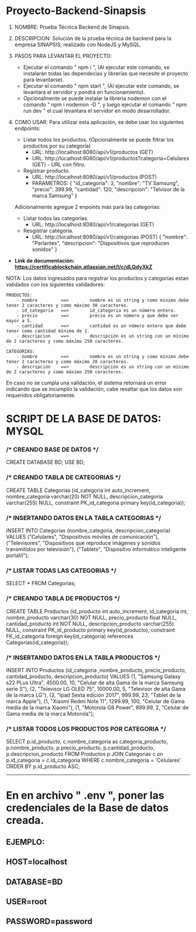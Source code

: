 # **Proyecto-Backend-Sinapsis**

1. NOMBRE: Prueba Técnica Backend de Sinapsis.

2. DESCRIPCION: Solución de la prueba técnica de backend para la empresa SINAPSIS; realizado con NodeJS y MySQL.

3. PASOS PARA LEVANTAR EL PROYECTO:
    - Ejecutar el comando " npm i ", (Al ejecutar este comando, se instalarán todas las dependecias y librerías que necesite el proyecto para levantarse).
    - Ejecutar el comando " npm start ", (Al ejecutar este comando, se levantará el servidor y pondrá en funcionamiento).
    - Opcionalmente se puede instalar la libreria nodemon con el comando " npm i nodemon -D ", y luego ejecutar el comando " npm run dev " el cual levantara el servidor en modo desarrollador.

4. COMO USAR: Para utilizar esta aplicación, se debe usar los siguientes endpoints:
    - Listar todos los productos. (Opcionalmente se puede filtrar los productos por su categoría)
        - URL: http://localhost:8080/api/v1/productos (GET)
        - URL: http://localhost:8080/api/v1/productos?categoria=Celulares (GET) - URL con filtro.
    - Registrar producto.
        - URL: http://localhost:8080/api/v1/productos (POST)
        - PARAMETROS: 
            {
                "id_categoria": 3,
                "nombre": "TV Samsung",
                "precio": 399.99,
                "cantidad": 120,
                "descripcion": "Telvisor de la marca Samsung"
            }
 
    Adicionalmente agregue 2 enpoints más para las categorías:
    - Listar todos las categorías.
        - URL: http://localhost:8080/api/v1/categorias (GET)
    - Resgistrar categoría.
        - URL: http://localhost:8080/api/v1/categorias (POST)
            {
                "nombre": "Parlantes",
                "descripcion": "Dispositivos que reproducen sonidos"
            }
            
- **Link de documentación: https://certificablockchain.atlassian.net/l/c/dLQdyXkZ**


NOTA: Los datos ingresados para registrar los productos y categorías estan validados con los siguientes validadores:

    PRODUCTOS:
        - nombre         ==>        nombre es un string y como mínimo debe tener 2 caracteres y como máximo 30 caracteres.
        - id_categoria   ==>        id_categoria es un número entero.
        - precio         ==>        precio es un número y que debe ser mayor a 5.
        - cantidad       ==>        cantidad es un número entero que debe tener como cantidad mínima de 1.
        - descripcion    ==>        descripción es un string con un mínimo de 2 caracteres y como máximo 250 caracteres.
    
    CATEGORIAS:
        - nombre         ==>        nombre es un string y como mínimo debe tener 2 caracteres y como máximo 20 caracteres.
        - descripcion    ==>        descripción es un string con un mínimo de 2 caracteres y como máximo 250 caracteres.

En caso no se cumpla una validación, el sistema retornará un error indicando que se incumplio la validación, cabe resaltar que los datos son requeridos obligatoriamente.



# **SCRIPT DE LA BASE DE DATOS: MYSQL**


### /* CREANDO BASE DE DATOS */

CREATE DATABASE BD;
USE BD;


### /* CREANDO TABLA DE CATEGORIAS */

CREATE TABLE Categorias
	(id_categoria int auto_increment,
    nombre_categoria varchar(20) NOT NULL,
    descripcion_categoria varchar(255) NULL,
    constraint PK_id_categoria primary key(id_categoria));
    
    
### /* INSERTANDO DATOS EN LA TABLA CATEGORIAS */

INSERT INTO Categorias (nombre_categoria, descripcion_categoria) VALUES
	("Celulares", "Dispositivos móviles de comunicación"),
    ("Televisores", "Dispositivos que reproduce imágenes y sonidos transmitidos por televisión"),
    ("Tablets", "Dispositvo informático inteligente portátil");


### /* LISTAR TODAS LAS CATEGORIAS */

SELECT * FROM Categorias;


### /* CREANDO TABLA DE PRODUCTOS */

CREATE TABLE Productos
	(id_producto int auto_increment,
    id_categoria int,
    nombre_producto varchar(30) NOT NULL,
    precio_producto float NULL,
    cantidad_producto int NOT NULL,
    descripcion_producto varchar(255) NULL,
    constraint PK_id_producto primary key(id_producto),
	constraint FK_id_categoria foreign key(id_categoria)
    references Categorias(id_categoria));
    
    
### /* INSERTANDO DATOS EN LA TABLA PRODUCTOS */

INSERT INTO Productos (id_categoria ,nombre_producto, precio_producto, cantidad_producto, descripcion_producto) VALUES 
	(1, "Samsung Galaxy s22 PLus Ultra", 4500.00, 10, "Celular de alta Gama de la marca Samsung serie S"),
    (2, "Televisor LG OLED 75", 10000.00, 5, "Televisor de alta Gama de la marca LG"),
    (3, "Ipad Sexta edición 2017", 999.99, 23, "Tablet de la marca Apple"),
    (1, "Xiaomi Redmi Note 11", 1299.99, 100, "Celular de Gama media de la marca Xiaomi"),
    (1, "Motorola G8 Power", 899.99, 2, "Celular de Gama media de la marca Motorola");


### /* LISTAR TODOS LOS PRODUCTOS POR CATEGORIA */

SELECT 
	p.id_producto, 
    c.nombre_categoria as categoria_producto, 
    p.nombre_producto, 
    p.precio_producto,
    p.cantidad_producto, 
    p.descripcion_producto 
FROM Productos p
JOIN Categorias c on p.id_categoria = c.id_categoria
WHERE c.nombre_categoria = 'Celulares'
ORDER BY p.id_producto ASC;

------------------------------------------------------------------------------------
# En en archivo " .env ", poner las credenciales de la Base de datos creada.
## EJEMPLO:

## HOST=localhost
## DATABASE=BD
## USER=root
## PASSWORD=password
